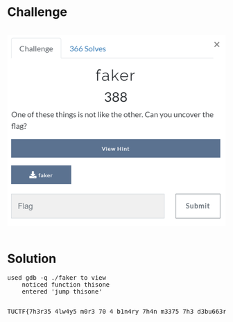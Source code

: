 # Challenge #
<br>![alt text](reverse1.png)
<br><br>
# Solution #
<pre>used gdb -q ./faker to view
	noticed function thisone
	entered 'jump thisone'
	</pre>
<pre>TUCTF{7h3r35_4lw4y5_m0r3_70_4_b1n4ry_7h4n_m3375_7h3_d3bu663r}</pre>

